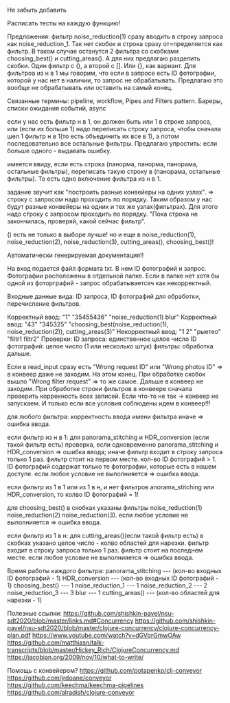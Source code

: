 Не забыть добавить

Расписать тесты на каждую функцию!

Предложения:
фильтр noise_reduction(1) сразу вводить в строку запроса как noise_reduction_1. Так нет скобок и строка сразу от=пределяется как фильтр.
В таком случае останутся 2 фильтра со скобками choosing_best() и cutting_areas(). А для них предлагаю разделить скобки. Один фильтр с (), а второй с []. Или {}, как вариант.
Для фильтроа из н в 1 мы говорим, что если в запросе есть ID фотографии, которой у нас нет в наличии, то запрос не обрабатывать. Предлагаю это вообще не обрабатывать или оставить на самый конец.

Связанные термины:
pipeline, workflow, Pipes and Filters pattern.
Бареры, списки ожидания событий, async

если у нас есть фильтр н в 1, он должен быть или 1 в строке запроса, или (если их больше 1) надо переписать строку запроса, чтобы сначала шел 1 фильтр н в 1(то есть объединить их все в 1), а потом последовательно все остальные фильтры. Предлагаю упростить: если больше одного - выдавать ошибку.

имеется ввиду, если есть строка (панорма, панорма, панорама, остальные фильтры), переписать такую строку в (панорама, остальные фильтры). То есть одно включение фильтра из н в 1.

задание звучит как "построить разные конвейеры на одних узлах". => строку с запросом надо проходить по порядку. Таким образом у нас будут разные конвейеры на одних и тех же узлах(фильтрах). Для этого надо строку с запросом проходить по порядку. "Пока строка не закончилась, проверяй, какой сейчас фильтр".

() есть не только в выборе лучше! но и еще в noise_reduction(1), noise_reduction(2), noise_reduction(3), cutting_areas(), choosing_best()!


Автоматически генерируемая документация!!



На вход подается файл формата txt. В нем ID фотографий и запрос. Фотографии расположены в отдельной папке. Если в папке нет хотя бы одной из фоторграфий - запрос обрабатываетсяч как некорректный.


Входные данные вида: ID запроса, ID фотографий для обработки, перечисление фильтров.


Корректный ввод: "1" "35455436" "noise_reduction(1) blur"
Корректный ввод: "43" "345325" "choosing_best(noise_reduction(1), noise_reduction(2)), cutting_areas(3)"
Некорректный ввод: "1 2" "рыетео" "filtr1 filtr2"
Проверки:
ID запроса: единственное целое число
ID фотографий: целое число (1 или несколько штук)
фильтры: обработка дальше.

 
Если в read_input сразу есть "Wrong request ID" или "Wrong photos ID" => в конвеер даже не заходим. На этом конец. При обработке скобок вышло "Wrong filter request" => то же самое. Дальше в конвеер не заходим. При обработке строки фильтров в конвеере сначала проверить коррекность всех записей. Если что-то не так -> конвеер не запускаем. И только если все условия соблюдены идем в конвеер!!!


для любого фильтра:
корректность ввода имени фильтра
иначе => ошибка ввода.


если фильтр из н в 1:
для panorama_stitching и HDR_conversion (если такой фильтр есть)
проверка, если одновременно panorama_stitching и HDR_conversion => ошибка ввода;
иначе
фильтр входит в строку запроса только 1 раз.
фильтр стоит на первом месте.
кол-во ID фотографий > 1.
ID фотографий содержат только те фотографии, которые есть в нашем доступе.
если любое условие не выполнияется => ошибка ввода.


если фильтр из 1 в 1 или из 1 в н, и нет фильтров anorama_stitching или HDR_conversion, то колво ID фотографий = 1!


для choosing_best() в скобках указаны фильтры 
noise_reduction(1) noise_reduction(2) noise_reduction(3).
если любое условие не выполнияется => ошибка ввода.


если фильтр из 1 в н:
для cutting_areas()(если такой фильтр есть)
в скобках указано целое число - колво областей для нарезки.
фильтр входит в строку запроса только 1 раз.
фильтр стоит на последнем месте.
если любое условие не выполнияется => ошибка ввода.


Время работы каждого фильтра:
panorama_stitching	---  (кол-во входных ID фотографий - 1)
HDR_conversion		---  (кол-во входных ID фотографий - 1)
choosing_best()         ---  1
noise_reduction_1	---  1
noise_reduction_2	---  2
noise_reduction_3	---  3
blur			---  1
cutting_areas()		---  (кол-во областей для нарезки - 1)



Полезные ссылки:
https://github.com/shishkin-pavel/nsu-sdt2020/blob/master/links.md#Concurrency
https://github.com/shishkin-pavel/nsu-sdt2020/blob/master/clojure-concurrency/clojure-concurrency-plan.pdf
https://www.youtube.com/watch?v=dGVqrGmwOAw
https://github.com/matthiasn/talk-transcripts/blob/master/Hickey_Rich/ClojureConcurrency.md
https://jacobian.org/2009/nov/10/what-to-write/



Помощь с конвейером?
https://github.com/potapenko/clj-conveyor
https://github.com/jrdoane/conveyor
https://github.com/keechma/keechma-pipelines
https://github.com/alradish/clojure-conveyor
